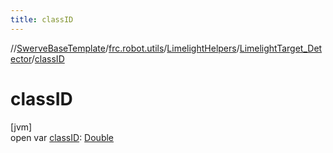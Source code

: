 ```yaml
---
title: classID
---
```

//[SwerveBaseTemplate](../../../../index.html)/[frc.robot.utils](../../index.html)/[LimelightHelpers](../index.html)/[LimelightTarget_Detector](index.html)/[classID](class-i-d.html)



# classID



[jvm]\
open var [classID](class-i-d.html): [Double](https://kotlinlang.org/api/latest/jvm/stdlib/kotlin/-double/index.html)




